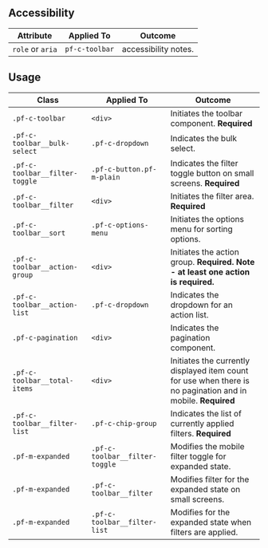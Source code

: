 ## Accessibility

| Attribute | Applied To | Outcome |
| -- | -- | -- |
| `role` or `aria` | `pf-c-toolbar` |  accessibility notes. |


## Usage

| Class | Applied To | Outcome |
| -- | -- | -- |
| `.pf-c-toolbar` | `<div>` |  Initiates the toolbar component. **Required** |
| `.pf-c-toolbar__bulk-select` | `.pf-c-dropdown` |  Indicates the bulk select. |
| `.pf-c-toolbar__filter-toggle` | `.pf-c-button.pf-m-plain` |  Indicates the filter toggle button on small screens. **Required** |
| `.pf-c-toolbar__filter` | `<div>` |  Initiates the filter area. **Required** |
| `.pf-c-toolbar__sort` | `.pf-c-options-menu` |  Initiates the options menu for sorting options. |
| `.pf-c-toolbar__action-group` | `<div>` |  Initiates the action group. **Required. Note - at least one action is required.**|
| `.pf-c-toolbar__action-list` | `.pf-c-dropdown` |  Indicates the dropdown for an action list. |
| `.pf-c-pagination` | `<div>` |  Indicates the pagination component. |
| `.pf-c-toolbar__total-items` | `<div>` |  Initiates the currently displayed item count for use when there is no pagination and in mobile. **Required** |
| `.pf-c-toolbar__filter-list` | `.pf-c-chip-group` | Indicates the list of currently applied filters. **Required**|
| `.pf-m-expanded` | `.pf-c-toolbar__filter-toggle` | Modifies the mobile filter toggle for expanded state.
| `.pf-m-expanded` | `.pf-c-toolbar__filter` | Modifies filter for the expanded state on small screens.
| `.pf-m-expanded` | `.pf-c-toolbar__filter-list` | Modifies for the expanded state when filters are applied.
